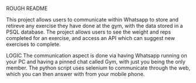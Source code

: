 ROUGH README

This project allows users to communicate within Whatsapp to store and retireve any exercise they have done at the gym, with the data stored in a PSQL database. The project allows users
to see the weight and reps completed for an exercise, and access an API which can suggest new exercises to complete.

LOGIC
The communication aspect is done via having Whatsapp running on your PC and having a pinned chat called Gym, with just you being the only member. 
The python script uses selenium to communicate through the web, which you can then answer with from your mobile phone. 
